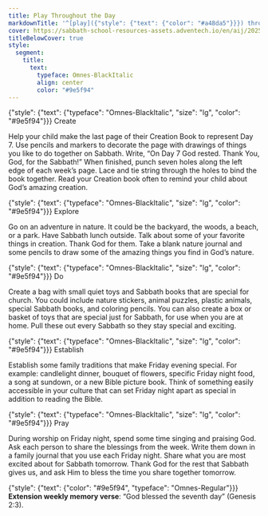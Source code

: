 ```yaml
---
title: Play Throughout the Day
markdownTitle: '^[play]({"style": {"text": {"color": "#a48da5"}}}) throughout the day'
cover: https://sabbath-school-resources-assets.adventech.io/en/aij/2025-01-bg/assets/13-05.png
titleBelowCover: true
style:
  segment:
    title:
      text:
        typeface: Omnes-BlackItalic
        align: center
        color: "#9e5f94"
---
```


{"style": {"text": {"typeface": "Omnes-BlackItalic", "size": "lg", "color": "#9e5f94"}}}
Create

Help your child make the last page of their Creation Book to represent Day 7. Use pencils and markers to decorate the page with drawings of things you like to do together on Sabbath. Write, “On Day 7 God rested. Thank You, God, for the Sabbath!” When finished, punch seven holes along the left edge of each week’s page. Lace and tie string through the holes to bind the book together. Read your Creation book often to remind your child about God’s amazing creation.  

{"style": {"text": {"typeface": "Omnes-BlackItalic", "size": "lg", "color": "#9e5f94"}}}
Explore

Go on an adventure in nature. It could be the backyard, the woods, a beach, or a park. Have Sabbath lunch outside. Talk about some of your favorite things in creation. Thank God for them. Take a blank nature journal and some pencils to draw some of the amazing things you find in God’s nature.

{"style": {"text": {"typeface": "Omnes-BlackItalic", "size": "lg", "color": "#9e5f94"}}}
Do

Create a bag with small quiet toys and Sabbath books that are special for church. You could include nature stickers, animal puzzles, plastic animals, special Sabbath books, and coloring pencils. You can also create a box or basket of toys that are special just for Sabbath, for use when you are at home. Pull these out every Sabbath so they stay special and exciting. 

{"style": {"text": {"typeface": "Omnes-BlackItalic", "size": "lg", "color": "#9e5f94"}}}
Establish

Establish some family traditions that make Friday evening special. For example: candlelight dinner, bouquet of flowers, specific Friday night food, a song at sundown, or a new Bible picture book. Think of something easily accessible in your culture that can set Friday night apart as special in addition to reading the Bible. 

{"style": {"text": {"typeface": "Omnes-BlackItalic", "size": "lg", "color": "#9e5f94"}}}
Pray

During worship on Friday night, spend some time singing and praising God. Ask each person to share the blessings from the week. Write them down in a family journal that you use each Friday night. Share what you are most excited about for Sabbath tomorrow. Thank God for the rest that Sabbath gives us, and ask Him to bless the time you share together tomorrow.

{"style": {"text": {"color": "#9e5f94", "typeface": "Omnes-Regular"}}}
**Extension weekly memory verse**: “God blessed the seventh day” (Genesis 2:3).